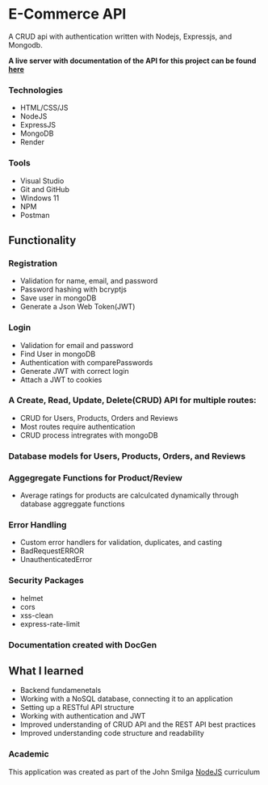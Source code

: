 # E-Commerce API
A CRUD api with authentication written with Nodejs, Expressjs, and Mongodb.

**A live server with documentation of the API for this project can be found [here](https://e-commerce-api-iamjesse.onrender.com/)**

### Technologies
* HTML/CSS/JS
* NodeJS
* ExpressJS
* MongoDB
* Render

### Tools
* Visual Studio
* Git and GitHub
* Windows 11
* NPM
* Postman


## Functionality

### Registration 
* Validation for name, email, and password
* Password hashing with bcryptjs
* Save user in mongoDB
* Generate a Json Web Token(JWT)

### Login
* Validation for email and password
* Find User in mongoDB
* Authentication with comparePasswords
* Generate JWT with correct login
* Attach a JWT to cookies

### A Create, Read, Update, Delete(CRUD) API for multiple routes:
* CRUD for Users, Products, Orders and Reviews
* Most routes require authentication
* CRUD process intregrates with mongoDB

### Database models for Users, Products, Orders, and Reviews

### Aggegregate Functions for Product/Review
* Average ratings for products are calculcated dynamically through database aggreggate functions

### Error Handling
* Custom error handlers for validation, duplicates, and casting
* BadRequestERROR
* UnauthenticatedError

### Security Packages
* helmet
* cors
* xss-clean
* express-rate-limit

### Documentation created with DocGen


## What I learned

* Backend fundamenetals
* Working with a NoSQL database, connecting it to an application
* Setting up a RESTful API structure
* Working with authentication and JWT
* Improved understanding of CRUD API and the REST API best practices
* Improved understanding code structure and readability


### Academic
This application was created as part of the John Smilga [NodeJS](https://johnsmilga.com/) curriculum

